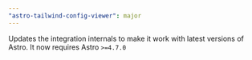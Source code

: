 ```yaml
---
"astro-tailwind-config-viewer": major
---
```


Updates the integration internals to make it work with latest versions of Astro. It now requires Astro `>=4.7.0`

